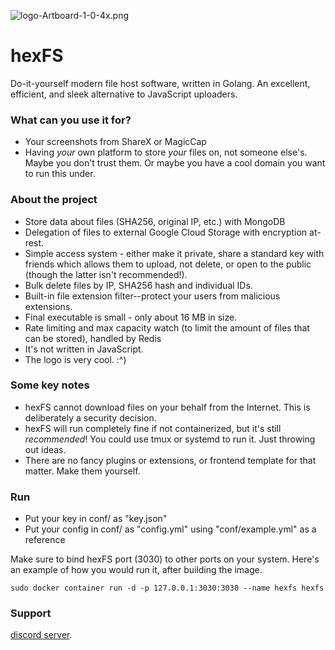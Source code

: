 
![logo-Artboard-1-0-4x.png](https://i.postimg.cc/YSXZmBDk/logo-Artboard-1-0-4x.png)

# hexFS

Do-it-yourself modern file host software, written in Golang. An excellent, efficient, and sleek alternative to JavaScript uploaders.

### What can you use it for?

- Your screenshots from ShareX or MagicCap
- Having *your* own platform to store *your* files on, not someone else's. Maybe you don't trust them. Or maybe you have a cool domain you want to run this under.

### About the project

- Store data about files (SHA256, original IP, etc.) with MongoDB
- Delegation of files to external Google Cloud Storage with encryption at-rest. 
- Simple access system - either make it private, share a standard key with friends which allows them to upload, not delete, or open to the public (though the latter isn't recommended!).
- Bulk delete files by IP, SHA256 hash and individual IDs. 
- Built-in file extension filter--protect your users from malicious extensions.
- Final executable is small - only about 16 MB in size.
- Rate limiting and max capacity watch (to limit the amount of files that can be stored), handled by Redis
- It's not written in JavaScript. 
- The logo is very cool. :^)

### Some key notes

- hexFS cannot download files on your behalf from the Internet. This is deliberately a security decision.
- hexFS will run completely fine if not containerized, but it's still *recommended*! You could use tmux or systemd to run it. Just throwing out ideas.
- There are no fancy plugins or extensions, or frontend template for that matter. Make them yourself.

### Run

- Put your key in conf/ as "key.json"
- Put your config in conf/ as "config.yml" using "conf/example.yml" as a reference

Make sure to bind hexFS port (3030) to other ports on your system. Here's an example of how you would run it, after building the image.

`sudo docker container run -d -p 127.0.0.1:3030:3030 --name hexfs hexfs`

### Support

[discord server](https://discord.gg/F7RBKh2).